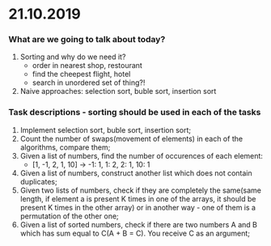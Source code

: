 # 21.10.2019

### What are we going to talk about today?
1. Sorting and why do we need it?
   - order in nearest shop, restourant
   - find the cheepest flight, hotel
   - search in unordered set of thing?!
2. Naive approaches: selection sort, buble sort, insertion sort


### Task descriptions - sorting should be used in each of the tasks
1. Implement selection sort, buble sort, insertion sort;
2. Count the number of swaps(movement of elements) in each of the algorithms, compare them;
3. Given a list of numbers, find the number of occurences of each element:
   -    [1, -1, 2, 1, 10] -> -1: 1, 1: 2, 2: 1, 10: 1
4. Given a list of numbers, construct another list which does not contain duplicates;
5. Given two lists of numbers, check if they are completely the same(same length, if element a is present K times in one of the arrays, it should be present K times in the other array) or in another way - one of them is a permutation of the other one;
6. Given a list of sorted numbers, check if there are two numbers A and B which has sum equal to C(A + B = C). You receive C as an argument;